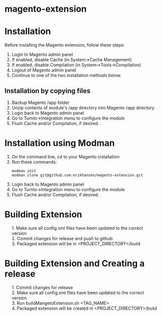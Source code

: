 # magento-extension<br />

# Installation

Before installing the Magento extension, follow these steps:

1. Login to Magento admin panel
2. If enabled, disable Cache (in System->Cache Management)
3. If enabled, disable Compilation (in System->Tools->Compilation)
4. Logout of Magento admin panel
5. Continue to one of the two installation methods below.

## Installation by copying files

1. Backup Magento /app folder
2. Unzip contents of module's /app directory into Magento /app directory
3. Login back to Magento admin panel
4. Go to Turnto->Integration menu to configure the module
5. Flush Cache and/or Compilation, if desired.
 
# Installation using Modman

1. On the command line, cd to your Magento installation
2. Run these commands:
    ```
    modman init
    modman clone git@github.com:erikhansen/magento-extension.git
    ```
3. Login back to Magento admin panel
4. Go to Turnto->Integration menu to configure the module
5. Flush Cache and/or Compilation, if desired.

<h1>Building Extension</h1>
<ul style="list-style:none">
  <li>1. Make sure all config.xml files have been updated to the correct version</li>
  <li>2. Commit changes for release and push to github</li>
  <li>3. Packaged extension will be in &lt;PROJECT_DIRECTORY&lt;/build<li>
</ul>
<h1>Building Extension and Creating a release</h1>
<ul style="list-style:none">
  <li>1. Commit changes for release</li>
  <li>2. Make sure all config.xml files have been updated to the correct version</li>
  <li>3. Run buildMangetoExtension.sh &lt;TAG_NAME&gt;</li>
  <li>4. Packaged extension will be created in &lt;PROJECT_DIRECTORY&gt;/build<li>
</ul>

